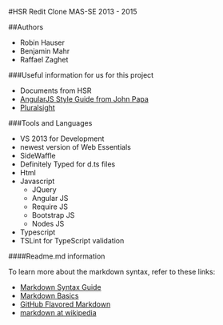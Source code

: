 #HSR Redit Clone MAS-SE 2013 - 2015

##Authors

+ Robin Hauser
+ Benjamin Mahr
+ Raffael Zaghet


###Useful information for us for this project
- Documents from HSR
- [AngularJS Style Guide from John Papa](https://github.com/johnpapa/angularjs-styleguide)
- [Pluralsight](http://www.pluralsight.com)


###Tools and Languages
- VS 2013 for Development
- newest version of Web Essentials
- SideWaffle
- Definitely Typed for d.ts files
- Html
- Javascript
    - JQuery
    - Angular JS
    - Require JS
    - Bootstrap JS
    - Nodes JS
- Typescript
- TSLint for TypeScript validation




####Readme.md information

To learn more about the markdown syntax, refer to these links:

 - [Markdown Syntax Guide](http://daringfireball.net/projects/markdown/syntax)
 - [Markdown Basics](http://daringfireball.net/projects/markdown/basics)
 - [GitHub Flavored Markdown](http://github.github.com/github-flavored-markdown/) 
 - [markdown at wikipedia](https://secure.wikimedia.org/wikipedia/en/wiki/Markdown)


